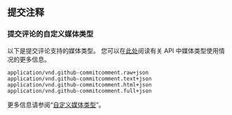 ## 提交注释

### 提交评论的自定义媒体类型

以下是提交评论支持的媒体类型。 您可以在[此处](/rest/overview/media-types)阅读有关 API 中媒体类型使用情况的更多信息。

    application/vnd.github-commitcomment.raw+json
    application/vnd.github-commitcomment.text+json
    application/vnd.github-commitcomment.html+json
    application/vnd.github-commitcomment.full+json

更多信息请参阅“[自定义媒体类型](/rest/overview/media-types)”。